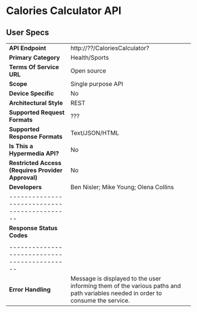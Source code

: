 # Calories Calculator API 
## User Specs
|  |  | 
|------|------|
|**API Endpoint**|http://??/CaloriesCalculator?|
|**Primary Category**| Health/Sports|
|**Terms Of Service URL**|Open source|
|**Scope**|Single purpose API|
|**Device Specific**|No|
|**Architectural Style**|REST|
|**Supported Request Formats**|???|
|**Supported Response Formats**|Text/JSON/HTML|
|**Is This a Hypermedia API?**|No|
|**Restricted Access (Requires Provider Approval)**|No|
|**Developers**|Ben Nisler; Mike Young; Olena Collins|
|--------------------------------------------|
|**Response Status Codes**| |
| | |
|--------------------------------------------|
|**Error Handling**|Message is displayed to the user informing them of the various paths and path variables needed in order to consume the service.|
 







